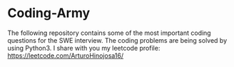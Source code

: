 # Coding-Army
The following repository contains some of the most important  coding questions for the SWE interview. The coding problems are being solved by using Python3.
I share with you my leetcode profile: https://leetcode.com/ArturoHinojosa16/
